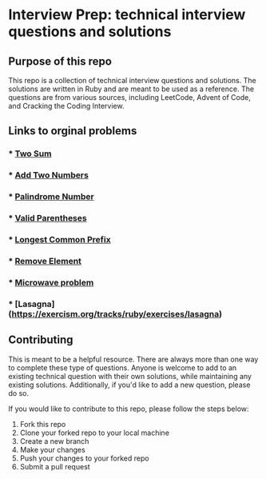 # Interview Prep: technical interview questions and solutions
## Purpose of this repo
This repo is a collection of technical interview questions and solutions. The solutions are written in Ruby and are meant to be used as a reference. The questions are from various sources, including LeetCode, Advent of Code, and Cracking the Coding Interview.

## Links to orginal problems
### * [Two Sum](https://leetcode.com/problems/two-sum/)
### * [Add Two Numbers](https://adventofcode.com/2020/day/1)
### * [Palindrome Number](https://leetcode.com/problems/palindrome-number/)
### * [Valid Parentheses](https://leetcode.com/problems/valid-parentheses/)
### * [Longest Common Prefix](https://leetcode.com/problems/longest-common-prefix/)
### * [Remove Element](https://leetcode.com/problems/remove-element/)
### * [Microwave problem](https://exercism.org/tracks/ruby/exercises/microwave)
### * [Lasagna] (https://exercism.org/tracks/ruby/exercises/lasagna)

## Contributing
This is meant to be a helpful resource. There are always more than one way to complete these type of questions. Anyone is welcome to add to an existing technical question with their own solutions, while maintaining any existing solutions. Additionally, if you'd like to add a new question, please do so.

If you would like to contribute to this repo, please follow the steps below:
1. Fork this repo
2. Clone your forked repo to your local machine
3. Create a new branch
4. Make your changes
5. Push your changes to your forked repo
6. Submit a pull request

